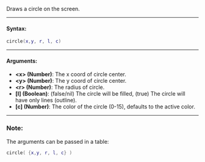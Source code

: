 Draws a circle on the screen.

---

#### Syntax:
```lua
circle(x,y, r, l, c)
```

---

#### Arguments:

* **<x\> (Number)**: The x coord of circle center.
* **<y\> (Number)**: The y coord of circle center.
* **<r\> (Number)**: The radius of circle.
* **[l] (Boolean)**: (false/nil) The circle will be filled, (true) The circle will have only lines (outline).
* **[c] (Number)**: The color of the circle (0-15), defaults to the active color.

---

### Note:

The arguments can be passed in a table:
```lua
circle( {x,y, r, l, c} )
```
